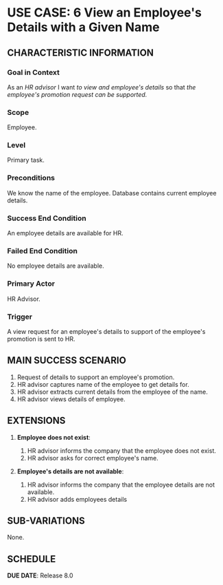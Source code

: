 # USE CASE: 6  View an Employee's Details with a Given Name

## CHARACTERISTIC INFORMATION

### Goal in Context

As an *HR advisor* I want *to  view and employee's details* so that *the employee's promotion request can be supported.*

### Scope

Employee.

### Level

Primary task.

### Preconditions

We know the name of the employee.  Database contains current employee details.

### Success End Condition

An employee details are available for HR.

### Failed End Condition

No employee details are available.

### Primary Actor

HR Advisor.

### Trigger

A view request for an employee's details to support of the employee's promotion is sent to HR.

## MAIN SUCCESS SCENARIO

1. Request of details to support an employee's promotion.
2. HR advisor captures name of the employee to get details for.
3. HR advisor extracts current details from the employee of the name.
4. HR advisor views details of employee.

## EXTENSIONS

1. **Employee does not exist**:
    1. HR advisor informs the company that the employee does not exist.
    2. HR advisor asks for correct employee's name.
   
2. **Employee's details are not available**:
   1. HR advisor informs the company that the employee details are not available.
   2. HR advisor adds employees details

## SUB-VARIATIONS

None.

## SCHEDULE

**DUE DATE**: Release 8.0